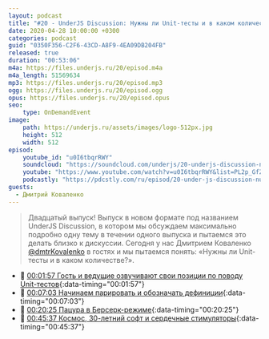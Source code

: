 ```yaml
---
layout: podcast
title: "#20 - UnderJS Discussion: Нужны ли Unit-тесты и в каком количестве?"
date: 2020-04-28 10:00:00 +0300
categories: podcast
guid: "0350F356-C2F6-43CD-A8F9-4EA09DB204FB"
released: true
duration: "00:53:06"
m4a: https://files.underjs.ru/20/episod.m4a
m4a_length: 51569634
mp3: https://files.underjs.ru/20/episod.mp3
ogg: https://files.underjs.ru/20/episod.ogg
opus: https://files.underjs.ru/20/episod.opus
seo:
    type: OnDemandEvent
image:
    path: https://underjs.ru/assets/images/logo-512px.jpg
    height: 512
    width: 512
episod:
    youtube_id: "u0I6tbqrRWY"
    soundcloud: "https://soundcloud.com/underjs/20-underjs-discussion-nuzhny-li-unit-testy-i-v-kakom-kolichestve"
    youtube: "https://www.youtube.com/watch?v=u0I6tbqrRWY&list=PL2p_GfZz-_1OWXrKUZRBc8LzMz5FJNXW7"
    podcastly: "https://pdcstly.com/ru/episod/20-under-js-discussion-nuzhny-li-unit-testy-i-v-kakom-kolichestve/3863651"
guests:
  - Дмитрий Коваленко
---
```


> Двадцатый выпуск! Выпуск в новом формате под названием UnderJS Discussion, в котором мы обсуждаем максимально подробно одну тему в течении одного выпуска и пытаемся это делать близко к дискуссии. Сегодня у нас Дмитрием Коваленко [@dmtrKovalenko](https://twitter.com/dmtrKovalenko) в гостях и мы пытаемся понять: «Нужны ли Unit-тесты и в каком количестве?».

- 🤔 [00:01:57 Гость и ведущие озвучивают свои позиции по поводу Unit-тестов](#){:data-timing="00:01:57"}
- 🤔 [00:07:03 Начинаем парировать и обозначать дефиниции](#){:data-timing="00:07:03"}
- 🤔 [00:20:25 Пацура в Берсерк-режиме](#){:data-timing="00:20:25"}
- 🤔 [00:45:37 Космос, 30-летний софт и сердечные стимуляторы](#){:data-timing="00:45:37"}
